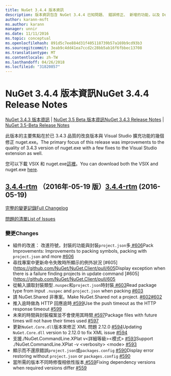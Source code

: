 ```yaml
---
title: NuGet 3.4.4 版本資訊
description: 版本資訊包含 NuGet 3.4.4 已知問題、 錯誤修正、 新增的功能，以及 Dcr。
author: karann-msft
ms.author: karann
manager: unnir
ms.date: 11/11/2016
ms.topic: conceptual
ms.openlocfilehash: 891d5c7ee884d31f405118739b57a169b9cd93b3
ms.sourcegitcommit: 3eab9c4dd41ea7ccd2c28bb5ab16f6fbbec13708
ms.translationtype: MT
ms.contentlocale: zh-TW
ms.lasthandoff: 04/26/2018
ms.locfileid: "31820857"
---
```

# <a name="nuget-344-release-notes"></a><span data-ttu-id="9ddd6-103">NuGet 3.4.4 版本資訊</span><span class="sxs-lookup"><span data-stu-id="9ddd6-103">NuGet 3.4.4 Release Notes</span></span>

<span data-ttu-id="9ddd6-104">[NuGet 3.4.3 版本資訊](../release-notes/nuget-3.4.3.md) | [NuGet 3.5 Beta 版本資訊](../release-notes/nuget-3.5-Beta.md)</span><span class="sxs-lookup"><span data-stu-id="9ddd6-104">[NuGet 3.4.3 Release Notes](../release-notes/nuget-3.4.3.md) | [NuGet 3.5-Beta Release Notes](../release-notes/nuget-3.5-Beta.md)</span></span>

<span data-ttu-id="9ddd6-105">此版本的主要焦點在於已 3.4.3 品質的改良版本與 Visual Studio 擴充功能的幾個修正 nuget.exe。</span><span class="sxs-lookup"><span data-stu-id="9ddd6-105">The primary focus of this release was improvements to the quality of 3.4.3 version of nuget.exe with a few fixes to the Visual Studio extension as well.</span></span>

<span data-ttu-id="9ddd6-106">您可以下載 VSIX 和 nuget.exe[這裡](https://dist.nuget.org/index.html)。</span><span class="sxs-lookup"><span data-stu-id="9ddd6-106">You can download both the VSIX and nuget.exe [here](https://dist.nuget.org/index.html).</span></span>

## <a name="344-rtmhttpsgithubcomnugetnugetclienttree344-rtm-2016-05-19"></a><span data-ttu-id="9ddd6-107">[3.4.4-rtm](https://github.com/NuGet/NuGet.Client/tree/3.4.4-rtm) （2016年-05-19 版）</span><span class="sxs-lookup"><span data-stu-id="9ddd6-107">[3.4.4-rtm](https://github.com/NuGet/NuGet.Client/tree/3.4.4-rtm) (2016-05-19)</span></span>

[<span data-ttu-id="9ddd6-108">完整的變更記錄</span><span class="sxs-lookup"><span data-stu-id="9ddd6-108">Full Changelog</span></span>](https://github.com/NuGet/NuGet.Client/compare/3.5.0-beta-final...3.4.4-rtm)

[<span data-ttu-id="9ddd6-109">問題的清單</span><span class="sxs-lookup"><span data-stu-id="9ddd6-109">List of Issues</span></span>](https://github.com/NuGet/Home/issues?q=is%3Aissue+milestone%3A3.4.4+is%3Aclosed)

### <a name="changes"></a><span data-ttu-id="9ddd6-110">變更</span><span class="sxs-lookup"><span data-stu-id="9ddd6-110">Changes</span></span>

- <span data-ttu-id="9ddd6-111">組件的改進： 改進符號，封裝的功能與封裝`project.json`多[ \#606](https://github.com/NuGet/NuGet.Client/pull/606)</span><span class="sxs-lookup"><span data-stu-id="9ddd6-111">Pack Improvements: Improvements to packing symbols, packing with `project.json` and more [\#606](https://github.com/NuGet/NuGet.Client/pull/606)</span></span>
- <span data-ttu-id="9ddd6-112">尋找專案中更新命令失敗時所顯示的例外狀況 [\#605] (https://github.com/NuGet/NuGet.Client/pull/605</span><span class="sxs-lookup"><span data-stu-id="9ddd6-112">Display exception when there is a failure finding projects in update command [\#605](https://github.com/NuGet/NuGet.Client/pull/605</span></span>
- <span data-ttu-id="9ddd6-113">從輸入讀取封裝類型`.nuspec`和`project.json`時封裝[ \#603](https://github.com/NuGet/NuGet.Client/pull/603)</span><span class="sxs-lookup"><span data-stu-id="9ddd6-113">Read package type from input `.nuspec` and `project.json` when packing [\#603](https://github.com/NuGet/NuGet.Client/pull/603)</span></span>
- <span data-ttu-id="9ddd6-114">請 NuGet.Shared 非專案。</span><span class="sxs-lookup"><span data-stu-id="9ddd6-114">Make NuGet.Shared not a project.</span></span> [<span data-ttu-id="9ddd6-115">\#602</span><span class="sxs-lookup"><span data-stu-id="9ddd6-115">\#602</span></span>](https://github.com/NuGet/NuGet.Client/pull/602)
- <span data-ttu-id="9ddd6-116">推入逾時做為 HTTP 回應逾時[ \#599](https://github.com/NuGet/NuGet.Client/pull/599)</span><span class="sxs-lookup"><span data-stu-id="9ddd6-116">Use the push timeout as the HTTP response timeout [\#599](https://github.com/NuGet/NuGet.Client/pull/599)</span></span>
- <span data-ttu-id="9ddd6-117">未來的時間與封裝檔案並不會使用其時間[ \#597](https://github.com/NuGet/NuGet.Client/pull/597)</span><span class="sxs-lookup"><span data-stu-id="9ddd6-117">Package files with future times will not have their times used [\#597](https://github.com/NuGet/NuGet.Client/pull/597)</span></span>
- <span data-ttu-id="9ddd6-118">更新`NuGet.Core.dll`版本來修正 XML 問題 2.12.0 [ \#594](https://github.com/NuGet/NuGet.Client/pull/594)</span><span class="sxs-lookup"><span data-stu-id="9ddd6-118">Updating `NuGet.Core.dll` version to 2.12.0 to fix XML issue [\#594](https://github.com/NuGet/NuGet.Client/pull/594)</span></span>
- <span data-ttu-id="9ddd6-119">支援./NuGet.CommandLine.XPlat v\<詳細等級\>\<模式\> [ \#593](https://github.com/NuGet/NuGet.Client/pull/593)</span><span class="sxs-lookup"><span data-stu-id="9ddd6-119">Support ./NuGet.CommandLine.XPlat -v \<verbosity\> \<mode\> [\#593](https://github.com/NuGet/NuGet.Client/pull/593)</span></span>
- <span data-ttu-id="9ddd6-120">顯示而不還原錯誤`project.json`或`packages.config` [ \#590](https://github.com/NuGet/NuGet.Client/pull/590)</span><span class="sxs-lookup"><span data-stu-id="9ddd6-120">Display error restoring without `project.json` or `packages.config` [\#590](https://github.com/NuGet/NuGet.Client/pull/590)</span></span>
- <span data-ttu-id="9ddd6-121">當所需的版本不同時修復相依性版本[ \#559](https://github.com/NuGet/NuGet.Client/pull/559)</span><span class="sxs-lookup"><span data-stu-id="9ddd6-121">Fixing dependency versions when required versions differ [\#559](https://github.com/NuGet/NuGet.Client/pull/559)</span></span>